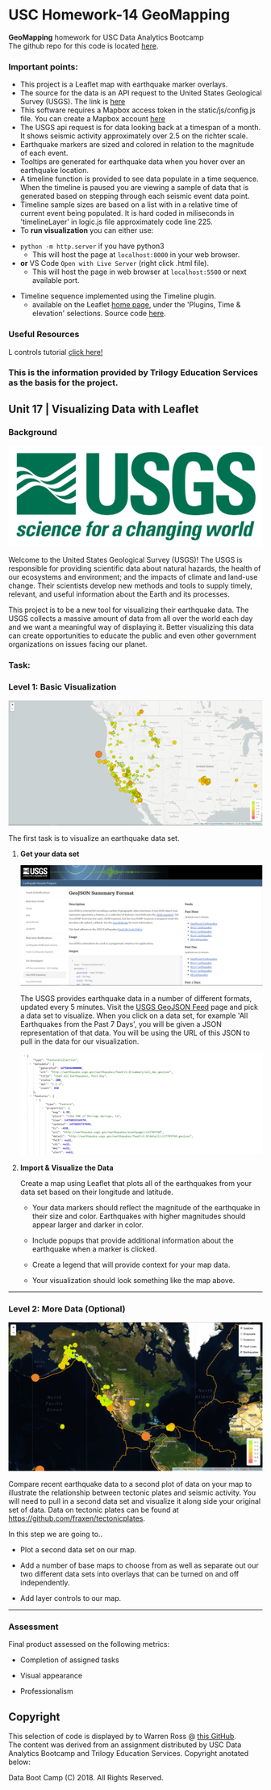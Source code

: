 # USC Homework-14 GeoMapping
**GeoMapping** homework for USC Data Analytics Bootcamp  
The github repo for this code is located [here][1].

### Important points:

- This project is a Leaflet map with earthquake marker overlays. 
- The source for the data is an API request to the United States Geological Survey (USGS). The link is [here][2]
- This software requires a Mapbox access token in the static/js/config.js file. You can create a Mapbox account [here][3]  
- The USGS api request is for data looking back at a timespan of a month. It shows seismic activity approximately over 2.5 on the richter scale.
- Earthquake markers are sized and colored in relation to the magnitude of each event.
- Tooltips are generated for earthquake data when you hover over an earthquake location.
- A timeline function is provided to see data populate in a time sequence. When the timeline is paused you are viewing a sample of data that is generated based on stepping through each seismic event data point.
- Timeline sample sizes are based on a list with in a relative time of current event being populated. It is hard coded in miliseconds in 'timelineLayer' in logic.js file approximately code line 225.
- To **run visualization** you can either use:  
 *  `python -m http.server` if you have python3
 	 - This will host the page at `localhost:8000` in your web browser.
 *  **or** VS Code `Open with Live Server` (right click .html file).  
 	 - This will host the page in web browser at `localhost:5500` or next available port.
- Timeline sequence implemented using the Timeline plugin.  
	- available on the Leaflet [home page](https://leafletjs.com "leafletjs.com"), under the 'Plugins, Time & elevation' selections. Source code [here](https://github.com/skeate/Leaflet.timeline).




### Useful Resources
L controls tutorial [click here!][3]

[2]: http://earthquake.usgs.gov/earthquakes/feed/v1.0/geojson.php "USGS Link"
[3]: https://www.mapbox.com.
[4]: https://usabilityetc.com/2016/06/how-to-create-leaflet-plugins/

### This is the information provided by Trilogy Education Services as the basis for the project.
## Unit 17 | Visualizing Data with Leaflet

### Background

![1-Logo](Images/1-Logo.png)

Welcome to the United States Geological Survey (USGS)! The USGS is responsible for providing scientific data about natural hazards, the health of our ecosystems and environment; and the impacts of climate and land-use change. Their scientists develop new methods and tools to supply timely, relevant, and useful information about the Earth and its processes.

This project is to be a new tool for visualizing their earthquake data. The USGS collects a massive amount of data from all over the world each day and we want a meaningful way of displaying it. Better visualizing this data can create opportunities to educate the public and even other government organizations on issues facing our planet.

### Task:

### Level 1: Basic Visualization

![2-BasicMap](Images/2-BasicMap.png)

The first task is to visualize an earthquake data set.

1. **Get your data set**

   ![3-Data](Images/3-Data.png)

   The USGS provides earthquake data in a number of different formats, updated every 5 minutes. Visit the [USGS GeoJSON Feed](http://earthquake.usgs.gov/earthquakes/feed/v1.0/geojson.php) page and pick a data set to visualize. When you click on a data set, for example 'All Earthquakes from the Past 7 Days', you will be given a JSON representation of that data. You will be using the URL of this JSON to pull in the data for our visualization.

   ![4-JSON](Images/4-JSON.png)

2. **Import & Visualize the Data**

   Create a map using Leaflet that plots all of the earthquakes from your data set based on their longitude and latitude.

   * Your data markers should reflect the magnitude of the earthquake in their size and color. Earthquakes with higher magnitudes should appear larger and darker in color.

   * Include popups that provide additional information about the earthquake when a marker is clicked.

   * Create a legend that will provide context for your map data.

   * Your visualization should look something like the map above.

- - -

### Level 2: More Data (Optional)

![5-Advanced](Images/5-Advanced.png)

Compare recent earthquake data to a second plot of data on your map to illustrate the relationship between tectonic plates and seismic activity. You will need to pull in a second data set and visualize it along side your original set of data. Data on tectonic plates can be found at <https://github.com/fraxen/tectonicplates>.

In this step we are going to..

* Plot a second data set on our map.

* Add a number of base maps to choose from as well as separate out our two different data sets into overlays that can be turned on and off independently.

* Add layer controls to our map.

- - -

### Assessment

Final product assessed on the following metrics:

* Completion of assigned tasks

* Visual appearance

* Professionalism


## Copyright
This selection of code is displayed by to Warren Ross @ [this GitHub][1].  
The content was derived from an assignment distributed by USC Data Analytics Bootcamp and Trilogy Education Services. Copyright anotated below:

Data Boot Camp (C) 2018. All Rights Reserved.  

[1]: https://github.com/RandallPark/USC_Homework-10_WebScraping "my repo"